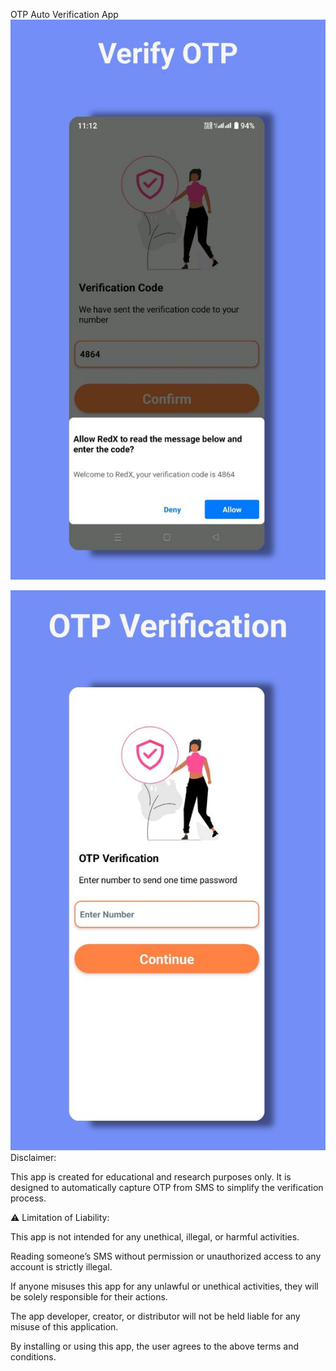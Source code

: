 OTP Auto Verification App 
![Image 1](https://github.com/shahin0075/OTP-auto-verification-/blob/main/9488172.jpg)

![Image 2](https://github.com/shahin0075/OTP-auto-verification-/blob/main/2267881.jpg)
Disclaimer:

This app is created for educational and research purposes only. It is designed to automatically capture OTP from SMS to simplify the verification process.

⚠️ Limitation of Liability:

This app is not intended for any unethical, illegal, or harmful activities.

Reading someone’s SMS without permission or unauthorized access to any account is strictly illegal.

If anyone misuses this app for any unlawful or unethical activities, they will be solely responsible for their actions.

The app developer, creator, or distributor will not be held liable for any misuse of this application.


By installing or using this app, the user agrees to the above terms and conditions.

